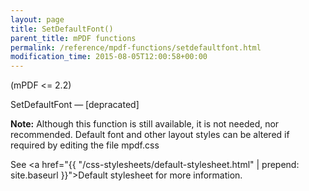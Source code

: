 ```yaml
---
layout: page
title: SetDefaultFont()
parent_title: mPDF functions
permalink: /reference/mpdf-functions/setdefaultfont.html
modification_time: 2015-08-05T12:00:58+00:00
---
```


(mPDF &lt;= 2.2)

SetDefaultFont — [depracated]

<div class="alert alert-info" role="alert"><strong>Note:</strong> Although this function is still available, it is not needed, nor recommended. Default font and other layout styles can be altered if required by editing the file mpdf.css

See <a href="{{ "/css-stylesheets/default-stylesheet.html" | prepend: site.baseurl }}">Default stylesheet</a> for more information.</div>

